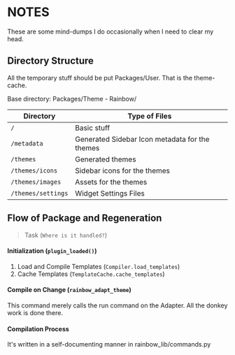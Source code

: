 # NOTES
These are some mind-dumps I do occasionally when I need to clear my head.

## Directory Structure
All the temporary stuff should be put Packages/User. That is the theme-cache.

Base directory: Packages/Theme - Rainbow/

Directory             | Type of Files
----------------------|---------------------------------------------------------------------
`/`                   | Basic stuff
`/metadata`           | Generated Sidebar Icon metadata for the themes
`/themes`             | Generated themes
`/themes/icons`       | Sidebar icons for the themes
`/themes/images`      | Assets for the themes
`/themes/settings`    | Widget Settings Files

## Flow of Package and Regeneration
> Task (`Where is it handled?`)

#### Initialization (`plugin_loaded()`)

1. Load and Compile Templates (`Compiler.load_templates`)
1. Cache Templates (`TemplateCache.cache_templates`)

#### Compile on Change (`rainbow_adapt_theme`)

This command merely calls the run command on the Adapter. All the donkey work is done there.

#### Compilation Process

It's written in a self-documenting manner in rainbow_lib/commands.py
